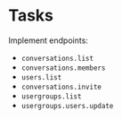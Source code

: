 # Tasks

Implement endpoints:

- `conversations.list`
- `conversations.members`
- `users.list`
- `conversations.invite`
- `usergroups.list`
- `usergroups.users.update`
